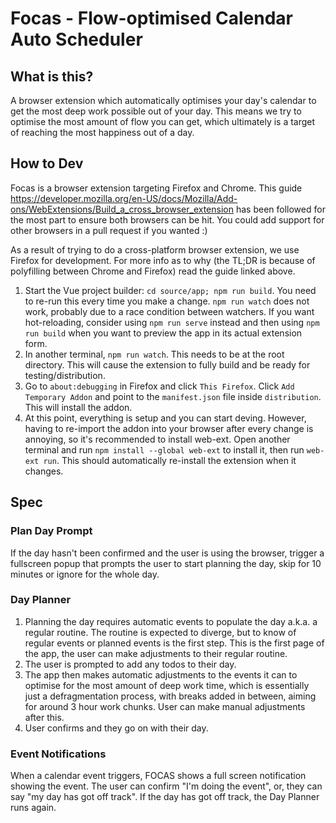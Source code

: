 # Focas - Flow-optimised Calendar Auto Scheduler

## What is this?
A browser extension which automatically optimises your day's calendar to get the most deep work possible out of your day. This means we try to optimise the most amount of flow you can get, which ultimately is a target of reaching the most happiness out of a day.

## How to Dev
Focas is a browser extension targeting Firefox and Chrome. This guide https://developer.mozilla.org/en-US/docs/Mozilla/Add-ons/WebExtensions/Build_a_cross_browser_extension has been followed for the most part to ensure both browsers can be hit. You could add support for other browsers in a pull request if you wanted :)

As a result of trying to do a cross-platform browser extension, we use Firefox for development. For more info as to why (the TL;DR is because of polyfilling between Chrome and Firefox) read the guide linked above.

1. Start the Vue project builder: `cd source/app; npm run build`. You need to re-run this every time you make a change. `npm run watch` does not work, probably due to a race condition between watchers. If you want hot-reloading, consider using `npm run serve` instead and then using `npm run build` when you want to preview the app in its actual extension form.
2. In another terminal, `npm run watch`. This needs to be at the root directory. This will cause the extension to fully build and be ready for testing/distribution.
3. Go to `about:debugging` in Firefox and click `This Firefox`. Click `Add Temporary Addon` and point to the `manifest.json` file inside `distribution`. This will install the addon.
4. At this point, everything is setup and you can start deving. However, having to re-import the addon into your browser after every change is annoying, so it's recommended to install web-ext. Open another terminal and run `npm install --global web-ext` to install it, then run `web-ext run`. This should automatically re-install the extension when it changes.

## Spec

### Plan Day Prompt
If the day hasn't been confirmed and the user is using the browser, trigger a fullscreen popup that prompts the user to start planning the day, skip for 10 minutes or ignore for the whole day.

### Day Planner
1. Planning the day requires automatic events to populate the day a.k.a. a regular routine. The routine is expected to diverge, but to know of regular events or planned events is the first step. This is the first page of the app, the user can make adjustments to their regular routine.
2. The user is prompted to add any todos to their day.
3. The app then makes automatic adjustments to the events it can to optimise for the most amount of deep work time, which is essentially just a defragmentation process, with breaks added in between, aiming for around 3 hour work chunks. User can make manual adjustments after this.
4. User confirms and they go on with their day.

### Event Notifications
When a calendar event triggers, FOCAS shows a full screen notification showing the event. The user can confirm "I'm doing the event", or, they can say "my day has got off track". If the day has got off track, the Day Planner runs again.
